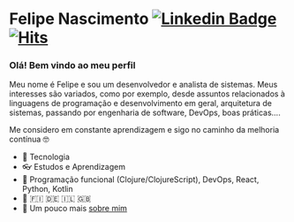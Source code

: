 # Felipe Nascimento [![Linkedin Badge](https://img.shields.io/badge/-LinkedIn-blue?style=flat-square&logo=Linkedin&logoColor=white)](https://www.linkedin.com/in/felipebasina/) [![Hits](https://hits.seeyoufarm.com/api/count/incr/badge.svg?url=https%3A%2F%2Fgithub.com%2Ffelipe-basina&count_bg=%2379C83D&title_bg=%23555555&icon=&icon_color=%23E7E7E7&title=visitors&edge_flat=false)](https://hits.seeyoufarm.com)

### Olá! Bem vindo ao meu perfil

Meu nome é Felipe e sou um desenvolvedor e analista de sistemas. Meus interesses são variados, como por exemplo, desde assuntos relacionados à linguagens de programação e desenvolvimento em geral, arquitetura de sistemas, passando por engenharia de software, DevOps, boas práticas....

Me considero em constante aprendizagem e sigo no caminho da melhoria contínua :nerd_face:

- :green_heart: Tecnologia
- :eyeglasses: Estudos e Aprendizagem
- 🌱 Programação funcional (Clojure/ClojureScript), DevOps, React, Python, Kotlin
- 🦉 🇫🇮  🇩🇪  🇮🇱 🇬🇧
- 💬 Um pouco mais <a href="https://about.me/escapistabr" alt="aboutme" target="_blank" rel="noopener noreferrer">sobre mim</a>


<!--
**felipe-basina/felipe-basina** is a ✨ _special_ ✨ repository because its `README.md` (this file) appears on your GitHub profile.

Here are some ideas to get you started:

- 🔭 I’m currently working on ...
- 🌱 I’m currently learning ...
- 👯 I’m looking to collaborate on ...
- 🤔 I’m looking for help with ...
- 💬 Ask me about ...
- 📫 How to reach me: ...
- 😄 Pronouns: ...
- ⚡ Fun fact: ...
-->
